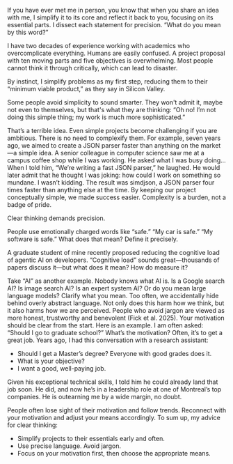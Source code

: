 If you have ever met me in person, you know that when you share an idea with me, I simplify it to its core and reflect it back to you, focusing on its essential parts.
I dissect each statement for precision. “What do you mean by this word?”

I have two decades of experience working with academics who overcomplicate everything. Humans are easily confused. A project proposal with ten moving parts and five objectives is overwhelming. Most people cannot think it through critically, which can lead to disaster.

By instinct, I simplify problems as my first step, reducing them to their “minimum viable product,” as they say in Silicon Valley.

Some people avoid simplicity to sound smarter. They won't admit it, maybe not even to themselves, but that's what they are thinking: “Oh no! I’m not doing this simple thing; my work is much more sophisticated.”

That’s a terrible idea. Even simple projects become challenging if you are ambitious. There is no need to complexify them. For example, seven years ago, we aimed to create a JSON parser faster than anything on the market—a simple idea. A senior colleague in computer science saw me at a campus coffee shop while I was working. He asked what I was busy doing... When I told him, “We’re writing a fast JSON parser,” he laughed. He would later admit that he thought I was joking: how could I work on something so mundane. I wasn’t kidding. The result was simdjson, a JSON parser four times faster than anything else at the time. By keeping our project conceptually simple, we made success easier.
Complexity is a burden, not a badge of pride.

Clear thinking demands precision.

People use emotionally charged words like “safe.” “My car is safe.” “My software is safe.” What does that mean? Define it precisely.

A graduate student of mine recently proposed reducing the cognitive load of agentic AI on developers. “Cognitive load” sounds great—thousands of papers discuss it—but what does it mean? How do measure it?

Take “AI” as another example. Nobody knows what AI is. Is a Google search AI? Is image search AI? Is an expert system AI? Or do you mean large language models? Clarify what you mean.
Too often, we accidentally hide behind overly abstract language. Not only does this harm how we think, but it also harms how we are perceived. People who avoid jargon are viewed as more honest, trustworthy and benevolent (Fick et al. 2025).
Your motivation should be clear from the start. Here is an example. I am often asked: “Should I go to graduate school?” What’s the motivation? Often, it’s to get a great job. Years ago, I had this conversation with a research assistant:

- Should I get a Master’s degree? Everyone with good grades does it.
- What is your objective?
- I want a good, well-paying job.

Given his exceptional technical skills, I told him he could already land that job soon. He did, and now he’s in a leadership role at one of Montreal’s top companies. He is outearning me by a wide margin, no doubt.

People often lose sight of their motivation and follow trends. Reconnect with your motivation and adjust your means accordingly.
To sum up, my advice for clear thinking:

- Simplify projects to their essentials early and often.
- Use precise language. Avoid jargon.
- Focus on your motivation first, then choose the appropriate means.
